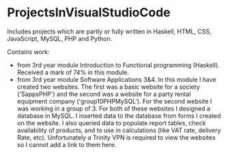 # ProjectsInVisualStudioCode
Includes projects which are partly or fully written in Haskell, HTML, CSS, JavaScript, MySQL, PHP and Python. 

Contains work:
- from 3rd year module Introduction to Functional programming (Haskell). Received a mark of 74% in this module.
- from 3rd year module Software Applications 3&4. In this module I have created two websites. The first was a basic website for a society ('SappsPHP') and the second was a website for a party rental equipment company ('group10PHPMySQL'). For the second website I was working in a group of 3. For both of these websites I designed a database in MySQL. I inserted data to the database from forms I created on the website. I also queried data to populate report tables, check availability of products, and to use in calculations (like VAT rate, delivery Rate, etc). Unfortunately a Trinity VPN is required to view the websites so I cannot add a link to them here. 
